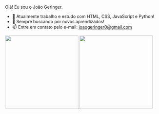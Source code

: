 Olá! Eu sou o João Geringer.


- 🔭 Atualmente trabalho e estudo com HTML, CSS, JavaScript e Python!
- 💬 Sempre buscando por novos aprendizados!
- 📫 Entre em contato pelo e-mail: joaogeringer0@gmail.com


<div align="left">
  <a href="https://github.com/joaogeringer">
  <img height="240em" src="https://github-readme-stats.vercel.app/api?username=joaogeringer&show_icons=true&theme=dracula&include_all_commits=true&count_private=true"/>
  <img height="240em" src="https://github-readme-stats.vercel.app/api/top-langs/?username=joaogeringer&layout=compact&langs_count=7&theme=dracula%22"/>
</div>
  
  

